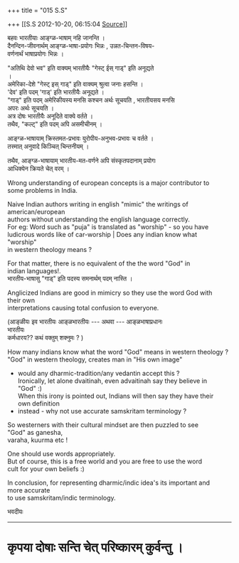 +++
title = "015 S.S"

+++
[[S.S	2012-10-20, 06:15:04 [Source](https://groups.google.com/g/bvparishat/c/wd3roS2OhdE)]]



  
बहवः भारतीयाः आङ्ग्ळ-भाषाम् नहि जानन्ति ।  
दैनन्दिन-जीवनार्थम् आङ्‍ग्‍ळ-भाषा-प्रयोगः भिन्नः , उन्नत-चिन्तन-विषय-  
वर्णनार्थं भाषाप्रयोगः भिन्नः ।

"अतिथि देवो भव" इति वाक्यम् भारतीयैः "गेस्ट्‍ ईस् गाड्‍" इति अनूद्यते  
।  
अमेरिका-देशे "गेस्ट्‍ इस् गाड्‍" इति वाक्यम् श्रुत्वा जनाः हसन्ति ।  
'देव' इति पदम् 'गाड्‍' इति भारतीयैः अनूद्यते ।  
"गाड्‍" इति पदम् अमेरिकीयस्य मनसि कश्चन अर्थः सूचयति , भारतीयसय मनसि  
अपरः अर्थः सूचयति ।  
अत्र दोषः भारतीयैः अनूदिते वाक्ये वर्तते ।  
तथैव, "कल्ट्‍" इति पदम् अपि असमीचीनम् ।

आङ्‍ग्ळ-भाषायाम् क्रिस्तमत-प्रभावः युरोपीय-अनुभव-प्रभावः च वर्तते ।  
तस्मात् अनुवादे किञ्चित् चिन्तनीयम् ।

तथैव, आङ्ग्ळ-भाषायाम् भारतीय-मत-वर्णने अपि संस्कृतपदानाम् प्रयोगः  
आधिक्येन क्रियते चेत् वरम् ।

Wrong understanding of european concepts is a major contributor to  
some problems in India.

Naive Indian authors writing in english "mimic" the writings of  
american/european  
authors without understanding the english language correctly.  
For eg: Word such as "puja" is translated as "worship" - so you have  
ludicrous words like of car-worship \| Does any indian know what  
"worship"  
in western theology means ?

For that matter, there is no equivalent of the the word "God" in  
indian languages!.  
भारतीय-भाषासु "गाड्‍" इति पदस्य समनार्थम् पदम् नास्ति ।

  
Anglicized Indians are good in mimicry so they use the word God with  
their own  
interpretations causing total confusion to everyone.

(आङ्‍ळीयः इव भारतीयः आङ्ळभारतीयः --- अथवा --- आङ्‍ळभाषाप्रधानः  
भारतीयः  
कर्मधारय?? कथं वक्तुम् शक्नुमः ? )

How many indians know what the word "God" means in western theology ?  
"God" in western theology, creates man in "His own image"  
- would any dharmic-tradition/any vedantin accept this ?  
Ironically, let alone dvaitinah, even advaitinah say they believe in  
"God" :)  
When this irony is pointed out, Indians will then say they have their  
own definition  
- instead - why not use accurate samskritam terminology ?

So westerners with their cultural mindset are then puzzled to see  
"God" as ganesha,  
varaha, kuurma etc !

One should use words appropriately.  
But of course, this is a free world and you are free to use the word  
cult for your own beliefs :)

In conclusion, for representing dharmic/indic idea's its important and  
more accurate  
to use samskritam/indic terminology.

भवदीयः

----------------------------------------------------------------------------------  
कृपया दोषाः सन्ति चेत् परिष्कारम् कुर्वन्तु ।  
==================================================================================

